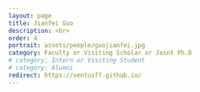 ```yaml
---
layout: page
title: Jianfei Guo
description: <br>
order: 4
portrait: assets/people/guojianfei.jpg
category: Faculty or Visiting Scholar or Joint Ph.D
# category: Intern or Visiting Student
# category: Alumni
redirect: https://ventusff.github.io/
---
```



